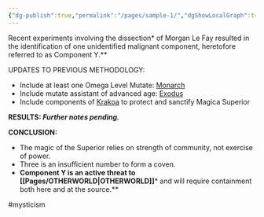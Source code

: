 ```yaml
---
{"dg-publish":true,"permalink":"/pages/sample-1/","dgShowLocalGraph":true}
---
```



Recent experiments involving the dissection* of Morgan Le Fay resulted in the identification of one unidentified malignant component, heretofore referred to as Component Y.** 

UPDATES TO PREVIOUS METHODOLOGY: 

- Include at least one Omega Level Mutate: [Monarch](https://x-men.fandom.com/wiki/Monarch)
- Include mutate assistant of advanced age: [Exodus](https://x-men.fandom.com/wiki/Exodus)
- Include components of [Krakoa](https://x-men.fandom.com/wiki/Krakoa) to protect and sanctify Magica Superior

**RESULTS: *Further notes pending.***

**CONCLUSION:** 

-	The magic of the Superior relies on strength of community, not exercise of power.
-	Three is an insufficient number to form a coven.
-	**Component Y is an active threat to [[Pages/OTHERWORLD\|OTHERWORLD]]*** and will require containment both here and at the source.**

#mysticism 